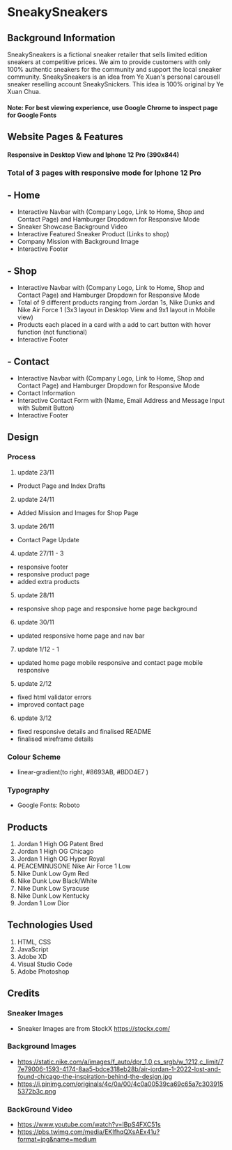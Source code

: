# SneakySneakers
## Background Information
SneakySneakers is a fictional sneaker retailer that sells limited edition sneakers at competitive prices. We aim to provide customers with only 100% authentic sneakers for the community and support the local sneaker community. 
SneakySneakers is an idea from Ye Xuan's personal carousell sneaker reselling account SneakySnickers. This idea is 100% original by Ye Xuan Chua.

#### Note: For best viewing experience, use Google Chrome to inspect page for Google Fonts

## Website Pages & Features
#### Responsive in Desktop View and Iphone 12 Pro (390x844)
### Total of 3 pages with responsive mode for Iphone 12 Pro
## - Home
- Interactive Navbar with (Company Logo, Link to Home, Shop and Contact Page) and Hamburger Dropdown for Responsive Mode
- Sneaker Showcase Background Video
- Interactive Featured Sneaker Product (Links to shop)
- Company Mission with Background Image
- Interactive Footer 
## - Shop
- Interactive Navbar with (Company Logo, Link to Home, Shop and Contact Page) and Hamburger Dropdown for Responsive Mode
- Total of 9 different products ranging from Jordan 1s, Nike Dunks and Nike Air Force 1 (3x3 layout in Desktop View and 9x1 layout in Mobile view)
- Products each placed in a card with a add to cart button with hover function (not functional)
- Interactive Footer
## - Contact 
- Interactive Navbar with (Company Logo, Link to Home, Shop and Contact Page) and Hamburger Dropdown for Responsive Mode
- Contact Information 
- Interactive Contact Form with (Name, Email Address and Message Input with Submit Button)
- Interactive Footer

## Design
### Process
1. update 23/11 
- Product Page and Index Drafts
2. update 24/11
- Added Mission and Images for Shop Page
3. update 26/11
- Contact Page Update
4. update 27/11 - 3 
- responsive footer
- responsive product page 
- added extra products
5. update 28/11 
- responsive shop page and responsive home page background
6. update 30/11
- updated responsive home page and nav bar
7. update 1/12 - 1
- updated home page mobile responsive and contact page mobile responsive
5. update 2/12 
- fixed html validator errors 
- improved contact page
6. update 3/12
- fixed responsive details and finalised README
- finalised wireframe details

### Colour Scheme
- linear-gradient(to right, #8693AB, #BDD4E7 )

### Typography
- Google Fonts: Roboto

## Products
1. Jordan 1 High OG Patent Bred
2. Jordan 1 High OG Chicago
3. Jordan 1 High OG Hyper Royal 
4. PEACEMINUSONE Nike Air Force 1 Low
5. Nike Dunk Low Gym Red 
6. Nike Dunk Low Black/White
7. Nike Dunk Low Syracuse 
8. Nike Dunk Low Kentucky
9. Jordan 1 Low Dior

## Technologies Used 
1. HTML, CSS
2. JavaScript
3. Adobe XD
4. Visual Studio Code
5. Adobe Photoshop

## Credits
### Sneaker Images
- Sneaker Images are from StockX
https://stockx.com/ 

### Background Images
- https://static.nike.com/a/images/f_auto/dpr_1.0,cs_srgb/w_1212,c_limit/77e79006-1593-4174-8aa5-bdce318eb28b/air-jordan-1-2022-lost-and-found-chicago-the-inspiration-behind-the-design.jpg
- https://i.pinimg.com/originals/4c/0a/00/4c0a00539ca69c65a7c3039155372b3c.png

### BackGround Video
- https://www.youtube.com/watch?v=lBpS4FXC51s
- https://pbs.twimg.com/media/EKIfhqQXsAEx41u?format=jpg&name=medium